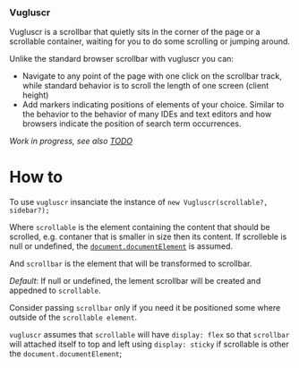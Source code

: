 ### Vugluscr


Vugluscr is a scrollbar that quietly sits in the corner of the page or a scrollable container, waiting for you to do some scrolling or jumping around.

Unlike the standard browser scrollbar with vugluscr you can:

* Navigate to any point of the page with one click on the scrollbar track, while standard behavior is to scroll the length of one screen (client height)
* Add markers indicating positions of elements of your choice. Similar to the behavior to the behavior of many IDEs and text editors and how browsers indicate the position of search term occurrences.

*Work in progress, see also [TODO](TODO.md)*

# How to 


To use `vugluscr` insanciate the instance of `new Vugluscr(scrollable?, sidebar?);`

Where `scrollable` is the element containing the content that should be scrolled, e.g. contaner that is smaller in size then its content. If scrolleble is null or undefined, the [`document.documentElement`](https://developer.mozilla.org/en-US/docs/Web/API/Document/documentElement) is assumed.

And `scrollbar` is the element that will be transformed to scrollbar. 

*Default*: If null or undefined, the lement scrollbar will be created and appedned to `scrollable`.


Consider passing `scrollbar` only if you need it be positioned some where outside of the `scrollable element`.


`vugluscr` assumes that `scrollable` will have `display: flex` so that `scrollbar` will attached itself to top and left using `display: sticky` if scrollable is other the `document.documentElement`;



